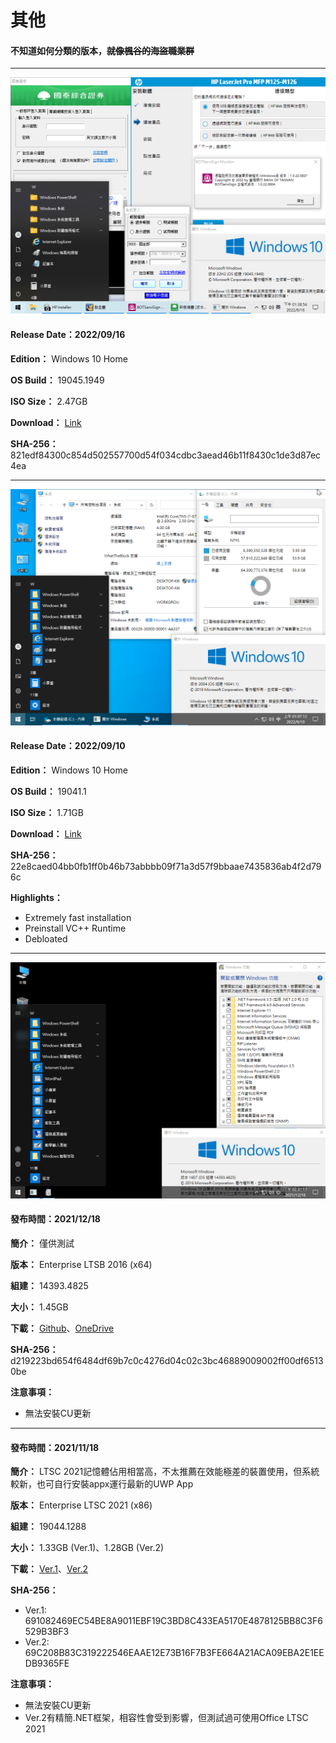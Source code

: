 # 其他

#### 不知道如何分類的版本，<strike>就像楓谷的海盜職業群</strike>

----

![1](/preview/19045.1949_core_220916.png)

#### Release Date：2022/09/16

**Edition：** Windows 10 Home

**OS Build：** 19045.1949

**ISO Size：** 2.47GB

**Download：** [Link](https://gmnfuedutw-my.sharepoint.com/:u:/g/personal/40543229_gm_nfu_edu_tw/ETRV1gqENPZKm3tcrik_wPMB84Vw47gceouJe6iieFjieQ?e=Cw87tc)

**SHA-256：** 821edf84300c854d502557700d54f034cdbc3aead46b11f8430c1de3d87ec4ea

----

![1](/preview/19041.1_core_220910.png)

#### Release Date：2022/09/10

**Edition：** Windows 10 Home

**OS Build：** 19041.1

**ISO Size：** 1.71GB

**Download：** [Link](https://gmnfuedutw-my.sharepoint.com/:u:/g/personal/40543229_gm_nfu_edu_tw/EV1O-vqSz3RIkBAs8RA7zlcBL8LJD0p44ytdlV_4PH9-ng?e=JFoKmr)

**SHA-256：** 22e8caed04bb0fb1ff0b46b73abbbb09f71a3d57f9bbaae7435836ab4f2d796c

**Highlights：**
- Extremely fast installation
- Preinstall VC++ Runtime
- Debloated

----

![img](/preview/LTSB_14393.4825_211218.png)

#### 發布時間：2021/12/18

**簡介：** 僅供測試

**版本：** Enterprise LTSB 2016 (x64)

**組建：** 14393.4825

**大小：** 1.45GB

**下載：** [Github](https://github.com/WhatTheBlock/WindowsSimplify/releases/download/ltsb.211218/LTSB_14393.4825_211218.iso)、[OneDrive](https://gmnfuedutw-my.sharepoint.com/:u:/g/personal/40543229_gm_nfu_edu_tw/EW6EZ9rEExhHq-Omz0AaBMQBDwIKE_8nsRXJmoUL1qL-rg?e=cbBD8O)

**SHA-256：** d219223bd654f6484df69b7c0c4276d04c02c3bc46889009002ff00df65130be

**注意事項：**
- 無法安裝CU更新

----

#### 發布時間：2021/11/18

**簡介：** LTSC 2021記憶體佔用相當高，不太推薦在效能極差的裝置使用，但系統較新，也可自行安裝appx運行最新的UWP App

**版本：** Enterprise LTSC 2021 (x86)

**組建：** 19044.1288

**大小：** 1.33GB (Ver.1)、1.28GB (Ver.2)

**下載：** [Ver.1](https://github.com/WhatTheBlock/WindowsSimplify/releases/download/ltsc.x86.211118/LTSC_19044.1288_x86_211118.iso)、[Ver.2](https://github.com/WhatTheBlock/WindowsSimplify/releases/download/ltsc.x86.211118/LTSC_19044.1288_x86_211118v2.iso)

**SHA-256：**
- Ver.1: 691082469EC54BE8A9011EBF19C3BD8C433EA5170E4878125BB8C3F6529B3BF3
- Ver.2: 69C208B83C319222546EAAE12E73B16F7B3FE664A21ACA09EBA2E1EEDB9365FE

**注意事項：**
- 無法安裝CU更新
- Ver.2有精簡.NET框架，相容性會受到影響，但測試過可使用Office LTSC 2021
